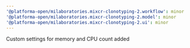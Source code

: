 ```yaml
---
'@platforma-open/milaboratories.mixcr-clonotyping-2.workflow': minor
'@platforma-open/milaboratories.mixcr-clonotyping-2.model': minor
'@platforma-open/milaboratories.mixcr-clonotyping-2.ui': minor
---
```


Custom settings for memory and CPU count added
